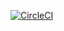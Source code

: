 [![CircleCI](https://dl.circleci.com/status-badge/img/gh/docker-images-mamono210/circleci-executors_packer/tree/main.svg?style=svg)](https://dl.circleci.com/status-badge/redirect/gh/docker-images-mamono210/circleci-executors_packer/tree/main)
